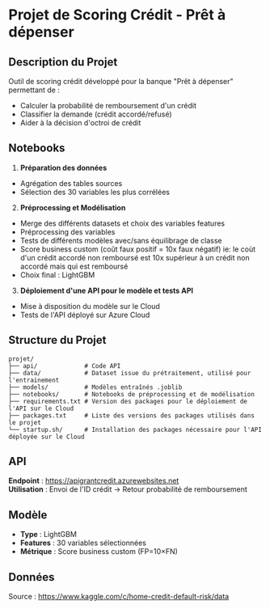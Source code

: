 # Projet de Scoring Crédit - Prêt à dépenser

## Description du Projet
Outil de scoring crédit développé pour la banque "Prêt à dépenser" permettant de :
- Calculer la probabilité de remboursement d'un crédit
- Classifier la demande (crédit accordé/refusé)
- Aider à la décision d'octroi de crédit

## Notebooks
1. **Préparation des données** 
  - Agrégation des tables sources
  - Sélection des 30 variables les plus corrélées

2. **Préprocessing et Modélisation**
  - Merge des différents datasets et choix des variables features
  - Préprocessing des variables
  - Tests de différents modèles avec/sans équilibrage de classe
  - Score business custom (coût faux positif = 10x faux négatif)
    ie: le coùt d'un crédit accordé non remboursé est 10x supérieur à un crédit non accordé mais qui est remboursé
  - Choix final : LightGBM

3. **Déploiement d'une API pour le modèle et tests API**
  - Mise à disposition du modèle sur le Cloud
  - Tests de l'API déployé sur Azure Cloud

## Structure du Projet

```
projet/
├── api/             # Code API
├── data/            # Dataset issue du prétraitement, utilisé pour l'entrainement
├── models/          # Modèles entraînés .joblib
├── notebooks/       # Notebooks de préprocessing et de modélisation
├── requirements.txt # Version des packages pour le déploiement de l'API sur le Cloud
├── packages.txt     # Liste des versions des packages utilisés dans le projet
└── startup.sh/      # Installation des packages nécessaire pour l'API déployée sur le Cloud
```

## API
**Endpoint** : https://apigrantcredit.azurewebsites.net  
**Utilisation** : Envoi de l'ID crédit → Retour probabilité de remboursement

## Modèle 
- **Type** : LightGBM
- **Features** : 30 variables sélectionnées
- **Métrique** : Score business custom (FP=10×FN)

## Données
Source : https://www.kaggle.com/c/home-credit-default-risk/data
